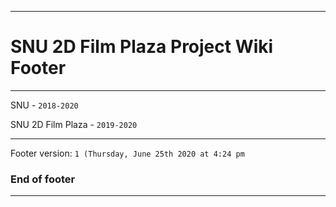 
***

# SNU 2D Film Plaza Project Wiki Footer

***

SNU - `2018-2020`

SNU 2D Film Plaza - `2019-2020`

***

Footer version: `1 (Thursday, June 25th 2020 at 4:24 pm`

### End of footer

***
